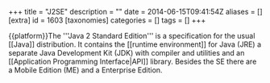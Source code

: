 +++
title = "J2SE"
description = ""
date = 2014-06-15T09:41:54Z
aliases = []
[extra]
id = 1603
[taxonomies]
categories = []
tags = []
+++

{{platform}}The '''Java 2 Standard Edition''' is a specification for the usual [[Java]] distribution.  It contains the [[runtime environment]] for Java (JRE) a separate Java Development Kit (JDK) with compiler and utilities and an [[Application Programming Interface|API]] library. Besides the SE there are a Mobile Edition (ME) and a Enterprise Edition.
